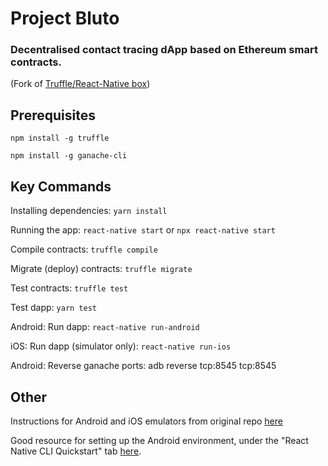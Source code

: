 # Project Bluto

### Decentralised contact tracing dApp based on Ethereum smart contracts.

(Fork of [Truffle/React-Native box](https://www.trufflesuite.com/boxes/drizzle-react-native))

## Prerequisites

`npm install -g truffle`

`npm install -g ganache-cli`


## Key Commands

  Installing dependencies:        `yarn install`

  Running the app:                `react-native start` or `npx react-native start`

  Compile contracts:              `truffle compile`

  Migrate (deploy) contracts:              `truffle migrate`

  Test contracts:                 `truffle test`

  Test dapp:                      `yarn test`

  Android: Run dapp:              `react-native run-android`

  iOS: Run dapp (simulator only): `react-native run-ios`

  Android: Reverse ganache ports: adb reverse tcp:8545 tcp:8545

## Other 

  Instructions for Android and iOS emulators from original repo [here](https://www.trufflesuite.com/boxes/drizzle-react-native)

  Good resource for setting up the Android environment, under the "React Native CLI Quickstart" tab [here](https://reactnative.dev/docs/environment-setup).